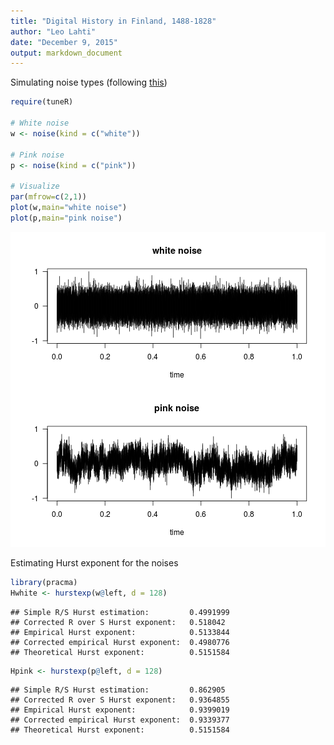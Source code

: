 ```yaml
---
title: "Digital History in Finland, 1488-1828"
author: "Leo Lahti"
date: "December 9, 2015"
output: markdown_document
---
```


Simulating noise types (following [this](http://stackoverflow.com/questions/8697567/how-to-simulate-pink-noise-in-r))


```r
require(tuneR)

# White noise
w <- noise(kind = c("white"))

# Pink noise
p <- noise(kind = c("pink"))

# Visualize
par(mfrow=c(2,1))
plot(w,main="white noise")
plot(p,main="pink noise")
```

![plot of chunk noise_simu](figure/noise_simu-1.png) 

Estimating Hurst exponent for the noises


```r
library(pracma)
Hwhite <- hurstexp(w@left, d = 128)
```

```
## Simple R/S Hurst estimation:         0.4991999 
## Corrected R over S Hurst exponent:   0.518042 
## Empirical Hurst exponent:            0.5133844 
## Corrected empirical Hurst exponent:  0.4980776 
## Theoretical Hurst exponent:          0.5151584
```

```r
Hpink <- hurstexp(p@left, d = 128)
```

```
## Simple R/S Hurst estimation:         0.862905 
## Corrected R over S Hurst exponent:   0.9364855 
## Empirical Hurst exponent:            0.9399019 
## Corrected empirical Hurst exponent:  0.9339377 
## Theoretical Hurst exponent:          0.5151584
```

